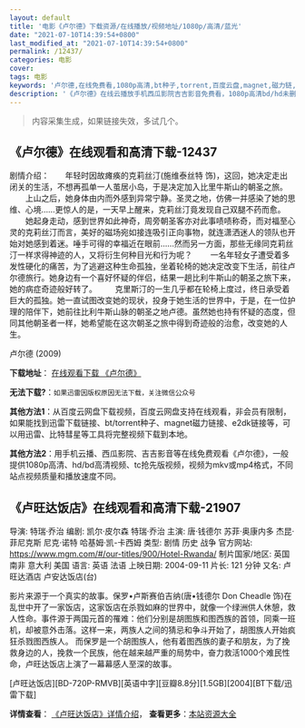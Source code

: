 ```yaml
---
layout: default
title: '电影《卢尔德》下载资源/在线播放/视频地址/1080p/高清/蓝光'
date: "2021-07-10T14:39:54+0800"
last_modified_at: "2021-07-10T14:39:54+0800"
permalink: /12437/
categories: 电影
cover:
tags: 电影
keywords: '卢尔德,在线免费看,1080p高清,bt种子,torrent,百度云盘,magnet,磁力链,迅雷下载资源'
description: '《卢尔德》在线云播放手机西瓜影院吉吉影音免费看，1080p高清bd/hd未删减完整版和tc抢先枪版，mkv/mp4格式，附带bt/torrent种子、magnet/磁力链、百度云盘、网盘资源迅雷下载链接'
---
```


>内容采集生成，如果链接失效，多试几个。


## 《卢尔德》在线观看和高清下载-12437

剧情介绍：　　年轻时因故瘫痪的克莉丝汀(施维泰丝特 饰)，这回，她决定走出闭关的生活，不想再孤单一人茧居小岛，于是决定加入比里牛斯山的朝圣之旅。  　　上山之后，她身体由内而外感到异常宁静。圣灵之地，仿佛一并感染了她的思维、心境……更惊人的是，一天早上醒来，克莉丝汀竟发现自己双腿不药而愈。  　　她起身走动，感到世界如此神奇，周旁朝圣客亦对此事啧啧称奇，而对福至心灵的克莉丝汀而言，美好的磁场宛如接连吸引正向事物，就连潇洒迷人的领队也开始对她感到着迷。唾手可得的幸福近在眼前……然而另一方面，那些无缘同克莉丝汀一样求得神迹的人，又将衍生何种目光和行为呢？ 　　一名年轻女子遭受着多发性硬化的痛苦，为了逃避这种生命孤独，坐着轮椅的她决定改变下生活，前往卢尔德旅行。她身边有一个喜好怀疑的伴侣，结果一趟比利牛斯山的朝圣之旅下来，她的病症奇迹般好转了。 　　克里斯汀的一生几乎都在轮椅上度过，终日承受着巨大的孤独。她一直试图改变她的现状，投身于她生活的世界中，于是，在一位护理的陪伴下，她前往比利牛斯山脉的朝圣之地卢德。虽然她也持有怀疑的态度，但同其他朝圣者一样，她希望能在这次朝圣之旅中得到奇迹般的治愈，改变她的人生。


卢尔德 (2009)

**下载地址**： [在线观看下载 《卢尔德》](https://www.btbtdy.me/btdy/dy6931.html) 


**无法下载?**：`如果迅雷因版权原因无法下载，关注微信公众号 `

**其他方法1**：从百度云网盘下载视频，百度云网盘支持在线观看，非会员有限制，如果能找到迅雷下载链接、bt/torrent种子、magnet磁力链接、e2dk链接等，可以用迅雷、比特彗星等工具将完整视频下载到本地。

**其他方法2**：用手机云播、西瓜影院、吉吉影音等在线免费观看《卢尔德》，一般提供1080p高清、hd/bd高清视频、tc抢先版视频，视频为mkv或mp4格式，不同站点视频质量和播放速度不同。


## 《卢旺达饭店》在线观看和高清下载-21907

导演: 特瑞·乔治 编剧: 凯尔·皮尔森 特瑞·乔治 主演: 唐·钱德尔 苏菲·奥康内多 杰昆·菲尼克斯 尼克·诺特 哈基姆·凯-卡西姆 类型: 剧情 历史 战争 官方网站: https://www.mgm.com/#/our-titles/900/Hotel-Rwanda/ 制片国家/地区: 英国 南非 意大利 美国 语言: 英语 法语 上映日期: 2004-09-11 片长: 121 分钟 又名: 卢旺达酒店 卢安达饭店(台)

影片来源于一个真实的故事。保罗•卢斯赛伯吉纳(唐•钱德尔 Don Cheadle 饰)在乱世中开了一家饭店，这家饭店在杀戮如麻的世界中，就像一个绿洲供人休憩，救人性命。事件源于两国元首的罹难：他们分别是胡图族和图西族的首领，同乘一班机，却被意外击落。这样一来，两族人之间的猜忌和争斗开始了，胡图族人开始疯狂杀戮图西族人。 而保罗是一个胡图族人，他有着图西族的妻子和朋友，为了挽救身边的人，挽救一个民族，他在越来越严重的局势中，奋力救活1000个难民性命，卢旺达饭店上演了一幕幕感人至深的故事。


[卢旺达饭店][BD-720P-RMVB][英语中字][豆瓣8.8分][1.5GB][2004][BT下载/迅雷下载]

**详情查看**： [《卢旺达饭店》详情介绍](/movie/21907/)， **查看更多**：[本站资源大全](/movie/t/all/)

